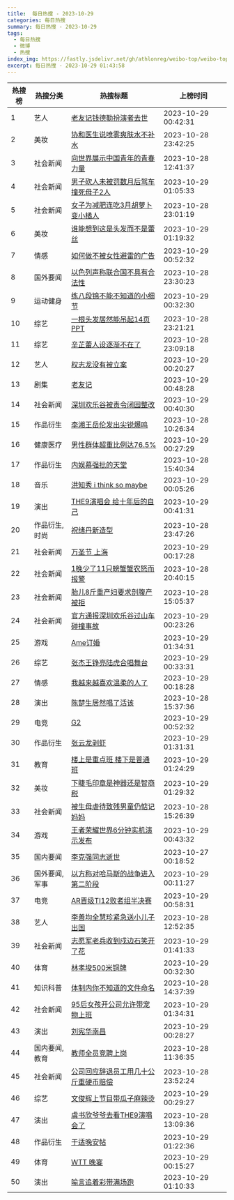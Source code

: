 ```yaml
---
title:  每日热搜 - 2023-10-29
categories: 每日热搜
summary: 每日热搜 - 2023-10-29
tags:
  - 每日热搜
  - 微博
  - 热搜
index_img: https://fastly.jsdelivr.net/gh/athlonreg/weibo-top/weibo-top.jpeg
excerpt: 每日热搜 - 2023-10-29 01:43:58
---
```


| 热搜榜 | 热搜分类 | 热搜标题 | 上榜时间 |
| --- | --- | --- | --- |
| 1 | 艺人 | [老友记钱德勒扮演者去世](https://s.weibo.com/weibo%3Fq%3D%2523%E8%80%81%E5%8F%8B%E8%AE%B0%E9%92%B1%E5%BE%B7%E5%8B%92%E6%89%AE%E6%BC%94%E8%80%85%E5%8E%BB%E4%B8%96%2523) | 2023-10-29 00:42:31 | 
| 2 | 美妆 | [协和医生说喷雾爽肤水不补水](https://s.weibo.com/weibo%3Fq%3D%2523%E5%8D%8F%E5%92%8C%E5%8C%BB%E7%94%9F%E8%AF%B4%E5%96%B7%E9%9B%BE%E7%88%BD%E8%82%A4%E6%B0%B4%E4%B8%8D%E8%A1%A5%E6%B0%B4%2523) | 2023-10-28 23:42:25 | 
| 3 | 社会新闻 | [向世界展示中国青年的青春力量](https://s.weibo.com/weibo%3Fq%3D%2523%E5%90%91%E4%B8%96%E7%95%8C%E5%B1%95%E7%A4%BA%E4%B8%AD%E5%9B%BD%E9%9D%92%E5%B9%B4%E7%9A%84%E9%9D%92%E6%98%A5%E5%8A%9B%E9%87%8F%2523) | 2023-10-28 12:41:37 | 
| 4 | 社会新闻 | [男子砍人未被罚数月后驾车撞死母子2人](https://s.weibo.com/weibo%3Fq%3D%2523%E7%94%B7%E5%AD%90%E7%A0%8D%E4%BA%BA%E6%9C%AA%E8%A2%AB%E7%BD%9A%E6%95%B0%E6%9C%88%E5%90%8E%E9%A9%BE%E8%BD%A6%E6%92%9E%E6%AD%BB%E6%AF%8D%E5%AD%902%E4%BA%BA%2523) | 2023-10-29 01:05:33 | 
| 5 | 社会新闻 | [女子为减肥连吃3月胡萝卜变小橘人](https://s.weibo.com/weibo%3Fq%3D%2523%E5%A5%B3%E5%AD%90%E4%B8%BA%E5%87%8F%E8%82%A5%E8%BF%9E%E5%90%833%E6%9C%88%E8%83%A1%E8%90%9D%E5%8D%9C%E5%8F%98%E5%B0%8F%E6%A9%98%E4%BA%BA%2523) | 2023-10-28 23:01:19 | 
| 6 | 美妆 | [谁能想到这是头发而不是蕾丝](https://s.weibo.com/weibo%3Fq%3D%2523%E8%B0%81%E8%83%BD%E6%83%B3%E5%88%B0%E8%BF%99%E6%98%AF%E5%A4%B4%E5%8F%91%E8%80%8C%E4%B8%8D%E6%98%AF%E8%95%BE%E4%B8%9D%2523) | 2023-10-29 01:19:32 | 
| 7 | 情感 | [如何做不被女性避雷的广告](https://s.weibo.com/weibo%3Fq%3D%2523%E5%A6%82%E4%BD%95%E5%81%9A%E4%B8%8D%E8%A2%AB%E5%A5%B3%E6%80%A7%E9%81%BF%E9%9B%B7%E7%9A%84%E5%B9%BF%E5%91%8A%2523) | 2023-10-29 00:52:32 | 
| 8 | 国外要闻 | [以色列声称联合国不具有合法性](https://s.weibo.com/weibo%3Fq%3D%2523%E4%BB%A5%E8%89%B2%E5%88%97%E5%A3%B0%E7%A7%B0%E8%81%94%E5%90%88%E5%9B%BD%E4%B8%8D%E5%85%B7%E6%9C%89%E5%90%88%E6%B3%95%E6%80%A7%2523) | 2023-10-28 23:30:23 | 
| 9 | 运动健身 | [练八段锦不能不知道的小细节](https://s.weibo.com/weibo%3Fq%3D%2523%E7%BB%83%E5%85%AB%E6%AE%B5%E9%94%A6%E4%B8%8D%E8%83%BD%E4%B8%8D%E7%9F%A5%E9%81%93%E7%9A%84%E5%B0%8F%E7%BB%86%E8%8A%82%2523) | 2023-10-29 00:32:30 | 
| 10 | 综艺 | [一根头发居然能吊起14页PPT](https://s.weibo.com/weibo%3Fq%3D%2523%E4%B8%80%E6%A0%B9%E5%A4%B4%E5%8F%91%E5%B1%85%E7%84%B6%E8%83%BD%E5%90%8A%E8%B5%B714%E9%A1%B5PPT%2523) | 2023-10-28 23:21:21 | 
| 11 | 综艺 | [辛芷蕾人设逐渐不在了](https://s.weibo.com/weibo%3Fq%3D%2523%E8%BE%9B%E8%8A%B7%E8%95%BE%E4%BA%BA%E8%AE%BE%E9%80%90%E6%B8%90%E4%B8%8D%E5%9C%A8%E4%BA%86%2523) | 2023-10-28 23:09:18 | 
| 12 | 艺人 | [权志龙没有被立案](https://s.weibo.com/weibo%3Fq%3D%2523%E6%9D%83%E5%BF%97%E9%BE%99%E6%B2%A1%E6%9C%89%E8%A2%AB%E7%AB%8B%E6%A1%88%2523) | 2023-10-29 00:20:27 | 
| 13 | 剧集 | [老友记](https://s.weibo.com/weibo%3Fq%3D%2523%E8%80%81%E5%8F%8B%E8%AE%B0%2523) | 2023-10-29 00:48:28 | 
| 14 | 社会新闻 | [深圳欢乐谷被责令闭园整改](https://s.weibo.com/weibo%3Fq%3D%2523%E6%B7%B1%E5%9C%B3%E6%AC%A2%E4%B9%90%E8%B0%B7%E8%A2%AB%E8%B4%A3%E4%BB%A4%E9%97%AD%E5%9B%AD%E6%95%B4%E6%94%B9%2523) | 2023-10-29 00:40:30 | 
| 15 | 作品衍生 | [李湘王岳伦发出尖锐爆鸣](https://s.weibo.com/weibo%3Fq%3D%2523%E6%9D%8E%E6%B9%98%E7%8E%8B%E5%B2%B3%E4%BC%A6%E5%8F%91%E5%87%BA%E5%B0%96%E9%94%90%E7%88%86%E9%B8%A3%2523) | 2023-10-28 10:26:34 | 
| 16 | 健康医疗 | [男性群体超重比例达76.5%](https://s.weibo.com/weibo%3Fq%3D%2523%E7%94%B7%E6%80%A7%E7%BE%A4%E4%BD%93%E8%B6%85%E9%87%8D%E6%AF%94%E4%BE%8B%E8%BE%BE76.5%25%2523) | 2023-10-29 00:27:29 | 
| 17 | 作品衍生 | [内娱慕强批的天堂](https://s.weibo.com/weibo%3Fq%3D%2523%E5%86%85%E5%A8%B1%E6%85%95%E5%BC%BA%E6%89%B9%E7%9A%84%E5%A4%A9%E5%A0%82%2523) | 2023-10-28 15:40:34 | 
| 18 | 音乐 | [洪知秀 i think so maybe](https://s.weibo.com/weibo%3Fq%3D%2523%E6%B4%AA%E7%9F%A5%E7%A7%80%20i%20think%20so%20maybe%2523) | 2023-10-29 00:05:26 | 
| 19 | 演出 | [THE9演唱会 给十年后的自己](https://s.weibo.com/weibo%3Fq%3D%2523THE9%E6%BC%94%E5%94%B1%E4%BC%9A%20%E7%BB%99%E5%8D%81%E5%B9%B4%E5%90%8E%E7%9A%84%E8%87%AA%E5%B7%B1%2523) | 2023-10-29 00:41:31 | 
| 20 | 作品衍生,时尚 | [祝绪丹新造型](https://s.weibo.com/weibo%3Fq%3D%2523%E7%A5%9D%E7%BB%AA%E4%B8%B9%E6%96%B0%E9%80%A0%E5%9E%8B%2523) | 2023-10-28 23:47:26 | 
| 21 | 社会新闻 | [万圣节 上海](https://s.weibo.com/weibo%3Fq%3D%2523%E4%B8%87%E5%9C%A3%E8%8A%82%20%E4%B8%8A%E6%B5%B7%2523) | 2023-10-29 00:17:28 | 
| 22 | 社会新闻 | [1晚少了11只螃蟹蟹农怒而报警](https://s.weibo.com/weibo%3Fq%3D%25231%E6%99%9A%E5%B0%91%E4%BA%8611%E5%8F%AA%E8%9E%83%E8%9F%B9%E8%9F%B9%E5%86%9C%E6%80%92%E8%80%8C%E6%8A%A5%E8%AD%A6%2523) | 2023-10-28 20:40:15 | 
| 23 | 社会新闻 | [胎儿8斤重产妇要求剖腹产被拒](https://s.weibo.com/weibo%3Fq%3D%2523%E8%83%8E%E5%84%BF8%E6%96%A4%E9%87%8D%E4%BA%A7%E5%A6%87%E8%A6%81%E6%B1%82%E5%89%96%E8%85%B9%E4%BA%A7%E8%A2%AB%E6%8B%92%2523) | 2023-10-28 15:05:37 | 
| 24 | 社会新闻 | [官方通报深圳欢乐谷过山车碰撞事故](https://s.weibo.com/weibo%3Fq%3D%2523%E5%AE%98%E6%96%B9%E9%80%9A%E6%8A%A5%E6%B7%B1%E5%9C%B3%E6%AC%A2%E4%B9%90%E8%B0%B7%E8%BF%87%E5%B1%B1%E8%BD%A6%E7%A2%B0%E6%92%9E%E4%BA%8B%E6%95%85%2523) | 2023-10-29 00:23:26 | 
| 25 | 游戏 | [Ame订婚](https://s.weibo.com/weibo%3Fq%3D%2523Ame%E8%AE%A2%E5%A9%9A%2523) | 2023-10-29 01:34:31 | 
| 26 | 综艺 | [张杰王铮亮陆虎合唱舞台](https://s.weibo.com/weibo%3Fq%3D%2523%E5%BC%A0%E6%9D%B0%E7%8E%8B%E9%93%AE%E4%BA%AE%E9%99%86%E8%99%8E%E5%90%88%E5%94%B1%E8%88%9E%E5%8F%B0%2523) | 2023-10-29 00:33:31 | 
| 27 | 情感 | [我越来越喜欢温柔的人了](https://s.weibo.com/weibo%3Fq%3D%2523%E6%88%91%E8%B6%8A%E6%9D%A5%E8%B6%8A%E5%96%9C%E6%AC%A2%E6%B8%A9%E6%9F%94%E7%9A%84%E4%BA%BA%E4%BA%86%2523) | 2023-10-29 00:18:28 | 
| 28 | 演出 | [陈楚生居然唱了活该](https://s.weibo.com/weibo%3Fq%3D%2523%E9%99%88%E6%A5%9A%E7%94%9F%E5%B1%85%E7%84%B6%E5%94%B1%E4%BA%86%E6%B4%BB%E8%AF%A5%2523) | 2023-10-28 15:37:36 | 
| 29 | 电竞 | [G2](https://s.weibo.com/weibo%3Fq%3D%2523G2%2523) | 2023-10-29 00:52:32 | 
| 30 | 作品衍生 | [张云龙剥虾](https://s.weibo.com/weibo%3Fq%3D%2523%E5%BC%A0%E4%BA%91%E9%BE%99%E5%89%A5%E8%99%BE%2523) | 2023-10-29 01:31:31 | 
| 31 | 教育 | [楼上是重点班 楼下是普通班](https://s.weibo.com/weibo%3Fq%3D%2523%E6%A5%BC%E4%B8%8A%E6%98%AF%E9%87%8D%E7%82%B9%E7%8F%AD%20%E6%A5%BC%E4%B8%8B%E6%98%AF%E6%99%AE%E9%80%9A%E7%8F%AD%2523) | 2023-10-29 01:24:29 | 
| 32 | 美妆 | [下睫毛印章是神器还是智商税](https://s.weibo.com/weibo%3Fq%3D%2523%E4%B8%8B%E7%9D%AB%E6%AF%9B%E5%8D%B0%E7%AB%A0%E6%98%AF%E7%A5%9E%E5%99%A8%E8%BF%98%E6%98%AF%E6%99%BA%E5%95%86%E7%A8%8E%2523) | 2023-10-29 01:29:32 | 
| 33 | 社会新闻 | [被生母虐待致残男童仍惦记妈妈](https://s.weibo.com/weibo%3Fq%3D%2523%E8%A2%AB%E7%94%9F%E6%AF%8D%E8%99%90%E5%BE%85%E8%87%B4%E6%AE%8B%E7%94%B7%E7%AB%A5%E4%BB%8D%E6%83%A6%E8%AE%B0%E5%A6%88%E5%A6%88%2523) | 2023-10-28 15:26:39 | 
| 34 | 游戏 | [王者荣耀世界6分钟实机演示发布](https://s.weibo.com/weibo%3Fq%3D%2523%E7%8E%8B%E8%80%85%E8%8D%A3%E8%80%80%E4%B8%96%E7%95%8C6%E5%88%86%E9%92%9F%E5%AE%9E%E6%9C%BA%E6%BC%94%E7%A4%BA%E5%8F%91%E5%B8%83%2523) | 2023-10-29 00:43:32 | 
| 35 | 国内要闻 | [李克强同志逝世](https://s.weibo.com/weibo%3Fq%3D%2523%E6%9D%8E%E5%85%8B%E5%BC%BA%E5%90%8C%E5%BF%97%E9%80%9D%E4%B8%96%2523) | 2023-10-27 00:18:52 | 
| 36 | 国外要闻,军事 | [以方称对哈马斯的战争进入第二阶段](https://s.weibo.com/weibo%3Fq%3D%2523%E4%BB%A5%E6%96%B9%E7%A7%B0%E5%AF%B9%E5%93%88%E9%A9%AC%E6%96%AF%E7%9A%84%E6%88%98%E4%BA%89%E8%BF%9B%E5%85%A5%E7%AC%AC%E4%BA%8C%E9%98%B6%E6%AE%B5%2523) | 2023-10-29 00:11:27 | 
| 37 | 电竞 | [AR晋级TI12败者组半决赛](https://s.weibo.com/weibo%3Fq%3D%2523AR%E6%99%8B%E7%BA%A7TI12%E8%B4%A5%E8%80%85%E7%BB%84%E5%8D%8A%E5%86%B3%E8%B5%9B%2523) | 2023-10-29 00:58:31 | 
| 38 | 艺人 | [李善均全慧珍紧急送小儿子出国](https://s.weibo.com/weibo%3Fq%3D%2523%E6%9D%8E%E5%96%84%E5%9D%87%E5%85%A8%E6%85%A7%E7%8F%8D%E7%B4%A7%E6%80%A5%E9%80%81%E5%B0%8F%E5%84%BF%E5%AD%90%E5%87%BA%E5%9B%BD%2523) | 2023-10-28 12:52:35 | 
| 39 | 社会新闻 | [志愿军老兵收到戍边石笑开了花](https://s.weibo.com/weibo%3Fq%3D%2523%E5%BF%97%E6%84%BF%E5%86%9B%E8%80%81%E5%85%B5%E6%94%B6%E5%88%B0%E6%88%8D%E8%BE%B9%E7%9F%B3%E7%AC%91%E5%BC%80%E4%BA%86%E8%8A%B1%2523) | 2023-10-29 01:41:33 | 
| 40 | 体育 | [林孝埈500米铜牌](https://s.weibo.com/weibo%3Fq%3D%2523%E6%9E%97%E5%AD%9D%E5%9F%88500%E7%B1%B3%E9%93%9C%E7%89%8C%2523) | 2023-10-29 00:32:30 | 
| 41 | 知识科普 | [体制内你不知道的文件命名](https://s.weibo.com/weibo%3Fq%3D%2523%E4%BD%93%E5%88%B6%E5%86%85%E4%BD%A0%E4%B8%8D%E7%9F%A5%E9%81%93%E7%9A%84%E6%96%87%E4%BB%B6%E5%91%BD%E5%90%8D%2523) | 2023-10-28 14:37:39 | 
| 42 | 社会新闻 | [95后女孩开公司允许带宠物上班](https://s.weibo.com/weibo%3Fq%3D%252395%E5%90%8E%E5%A5%B3%E5%AD%A9%E5%BC%80%E5%85%AC%E5%8F%B8%E5%85%81%E8%AE%B8%E5%B8%A6%E5%AE%A0%E7%89%A9%E4%B8%8A%E7%8F%AD%2523) | 2023-10-29 01:34:31 | 
| 43 | 演出 | [刘宪华南昌](https://s.weibo.com/weibo%3Fq%3D%2523%E5%88%98%E5%AE%AA%E5%8D%8E%E5%8D%97%E6%98%8C%2523) | 2023-10-29 00:28:27 | 
| 44 | 国内要闻,教育 | [教师全员竞聘上岗](https://s.weibo.com/weibo%3Fq%3D%2523%E6%95%99%E5%B8%88%E5%85%A8%E5%91%98%E7%AB%9E%E8%81%98%E4%B8%8A%E5%B2%97%2523) | 2023-10-28 11:36:35 | 
| 45 | 社会新闻 | [公司回应辞退员工用几十公斤重硬币赔偿](https://s.weibo.com/weibo%3Fq%3D%2523%E5%85%AC%E5%8F%B8%E5%9B%9E%E5%BA%94%E8%BE%9E%E9%80%80%E5%91%98%E5%B7%A5%E7%94%A8%E5%87%A0%E5%8D%81%E5%85%AC%E6%96%A4%E9%87%8D%E7%A1%AC%E5%B8%81%E8%B5%94%E5%81%BF%2523) | 2023-10-28 23:52:24 | 
| 46 | 综艺 | [文俊辉上节目带瓜子麻辣烫](https://s.weibo.com/weibo%3Fq%3D%2523%E6%96%87%E4%BF%8A%E8%BE%89%E4%B8%8A%E8%8A%82%E7%9B%AE%E5%B8%A6%E7%93%9C%E5%AD%90%E9%BA%BB%E8%BE%A3%E7%83%AB%2523) | 2023-10-29 00:29:27 | 
| 47 | 演出 | [虞书欣爷爷去看THE9演唱会了](https://s.weibo.com/weibo%3Fq%3D%2523%E8%99%9E%E4%B9%A6%E6%AC%A3%E7%88%B7%E7%88%B7%E5%8E%BB%E7%9C%8BTHE9%E6%BC%94%E5%94%B1%E4%BC%9A%E4%BA%86%2523) | 2023-10-28 13:09:36 | 
| 48 | 作品衍生 | [于适晚安帖](https://s.weibo.com/weibo%3Fq%3D%2523%E4%BA%8E%E9%80%82%E6%99%9A%E5%AE%89%E5%B8%96%2523) | 2023-10-29 01:22:36 | 
| 49 | 体育 | [WTT 晚宴](https://s.weibo.com/weibo%3Fq%3D%2523WTT%20%E6%99%9A%E5%AE%B4%2523) | 2023-10-29 00:15:27 | 
| 50 | 演出 | [喻言追着彩带满场跑](https://s.weibo.com/weibo%3Fq%3D%2523%E5%96%BB%E8%A8%80%E8%BF%BD%E7%9D%80%E5%BD%A9%E5%B8%A6%E6%BB%A1%E5%9C%BA%E8%B7%91%2523) | 2023-10-29 01:10:33 | 
